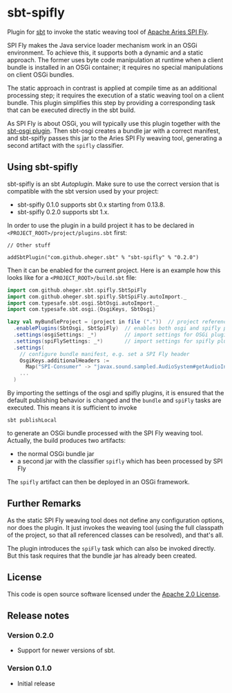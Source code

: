 sbt-spifly
==========

Plugin for [sbt](http://www.scala-sbt.org) to invoke the static weaving tool of
[Apache Aries SPI Fly](http://aries.apache.org/modules/spi-fly.html).

SPI Fly makes the Java service loader mechanism work in an OSGi environment. To
achieve this, it supports both a dynamic and a static approach. The former uses
byte code manipulation at runtime when a client bundle is installed in an
OSGi container; it requires no special manipulations on client OSGi bundles.

The static approach in contrast is applied at compile time as an additional
processing step; it requires the execution of a static weaving tool on a
client bundle. This plugin simplifies this step by providing a corresponding
task that can be executed directly in the sbt build.

As SPI Fly is about OSGi, you will typically use this plugin together with the
[sbt-osgi plugin](https://github.com/sbt/sbt-osgi). Then sbt-osgi creates a
bundle jar with a correct manifest, and sbt-spifly passes this jar to the
Aries SPI Fly weaving tool, generating a second artifact with the `spifly`
classifier.

Using sbt-spifly
----------------

sbt-spifly is an sbt *Autoplugin*. Make sure to use the correct version that is
compatible with the sbt version used by your project:
* sbt-spifly 0.1.0 supports sbt 0.x starting from 0.13.8.
* sbt-spifly 0.2.0 supports sbt 1.x.

In order to use the plugin in a build project it has to be declared in
`<PROJECT_ROOT>/project/plugins.sbt` first:

```
// Other stuff

addSbtPlugin("com.github.oheger.sbt" % "sbt-spifly" % "0.2.0")
```

Then it can be enabled for the current project. Here is an example how this
looks like for a `<PROJECT_ROOT>/build.sbt` file:

```scala
import com.github.oheger.sbt.spifly.SbtSpiFly
import com.github.oheger.sbt.spifly.SbtSpiFly.autoImport._
import com.typesafe.sbt.osgi.SbtOsgi.autoImport._
import com.typesafe.sbt.osgi.{OsgiKeys, SbtOsgi}

lazy val myBundleProject = (project in file ("."))  // project reference
  .enablePlugins(SbtOsgi, SbtSpiFly)  // enables both osgi and spifly plugins
  .settings(osgiSettings: _*)         // import settings for OSGi plugin
  .settings(spiFlySettings: _*)       // import settings for spifly plugin
  .settings(
    // configure bundle manifest, e.g. set a SPI Fly header
    OsgiKeys.additionalHeaders :=
      Map("SPI-Consumer" -> "javax.sound.sampled.AudioSystem#getAudioInputStream"),
    ...
  )
```

By importing the settings of the osgi and spifly plugins, it is ensured that
the default publishing behavior is changed and the `bundle` and `spiFly` tasks
are executed. This means it is sufficient to invoke

`sbt publishLocal`

to generate an OSGi bundle processed with the SPI Fly weaving tool. Actually,
the build produces two artifacts:
* the normal OSGi bundle jar
* a second jar with the classifier `spifly` which has been processed by SPI Fly

The `spifly` artifact can then be deployed in an OSGi framework.

Further Remarks
---------------

As the static SPI Fly weaving tool does not define any configuration options,
nor does the plugin. It just invokes the weaving tool (using the full classpath
of the project, so that all referenced classes can be resolved), and that's
all.

The plugin introduces the `spiFly` task which can also be invoked directly. But
this task requires that the bundle jar has already been created.

License
-------

This code is open source software licensed under the
[Apache 2.0 License](http://www.apache.org/licenses/LICENSE-2.0.html).

Release notes
-------------

### Version 0.2.0
- Support for newer versions of sbt.

### Version 0.1.0
- Initial release
